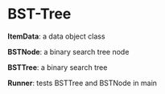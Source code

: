 # BST-Tree

**ItemData**: a data object class

**BSTNode**: a binary search tree node

**BSTTree**: a binary search tree

**Runner**: tests BSTTree and BSTNode in main

